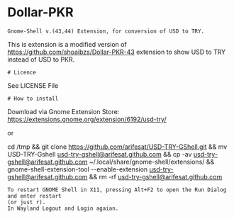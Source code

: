 # Dollar-PKR
```
Gnome-Shell v.(43,44) Extension, for conversion of USD to TRY.
```
This is extension is a modified  version of https://github.com/shoaibzs/Dollar-PKR-43 extension to show USD to TRY instead of USD to PKR. 
```
# Licence
```
See LICENSE File
```
# How to install
```

Download via Gnome Extension Store: https://extensions.gnome.org/extension/6192/usd-try/

or

cd /tmp && git clone https://github.com/arifesat/USD-TRY-GShell.git && mv USD-TRY-Gshell usd-try-gshell@arifesat.github.com && cp -av usd-try-gshell@arifesat.github.com ~/.local/share/gnome-shell/extensions/ && gnome-shell-extension-tool --enable-extension usd-try-gshell@arifesat.github.com && rm -rf usd-try-gshell@arifesat.github.com


```
To restart GNOME Shell in X11, pressing Alt+F2 to open the Run Dialog and enter restart 
(or just r). 
In Wayland Logout and Login agaian.
